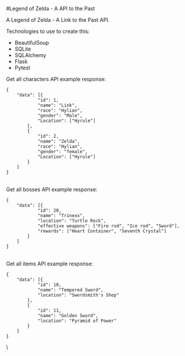 #Legend of Zelda - A API to the Past

A Legend of Zelda - A Link to the Past API. 

Technologies to use to create this:
- BeautifulSoup
- SQLite
- SQLAlchemy
- Flask
- Pytest


Get all characters API example response:

```
{
	"data": [{
			"id": 1,
			"name": "Link",
			"race": "Hylian",
			"gender": "Male",
			"Location": ["Hyrule"]
		},
		{
			"id": 2,
			"name": "Zelda",
			"race": "Hylian",
			"gender": "female",
			"Location": ["Hyrule"]
		}
	]
}
```
\
Get all bosses API example response: 
```
{
	"data": [{
			"id": 20,
			"name": "Trinexx",
			"location": "Turtle Rock",
            "effective weapons": ["Fire rod", "Ice rod", "Sword"],
            "rewards": ["Heart Container", "Seventh Crystal"]
        }
	]
}
```
\
Get all items API example response:

```
{
	"data": [{
			"id": 10,
			"name": "Tempered Sword",
			"location": "Swordsmith's Shop"
		},
		{
			"id": 11,
			"name": "Golden Sword",
			"location": "Pyramid of Power"
		}
	]
}
```
\
